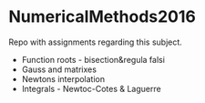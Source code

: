 # NumericalMethods2016
Repo with assignments regarding this subject.

* Function roots - bisection&regula falsi
* Gauss and matrixes
* Newtons interpolation
* Integrals - Newtoc-Cotes & Laguerre
